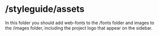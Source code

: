 /styleguide/assets
==================
In this folder you should add web-fonts to the /fonts folder and images to the /images folder, including the project logo that appear on the sidebar.

